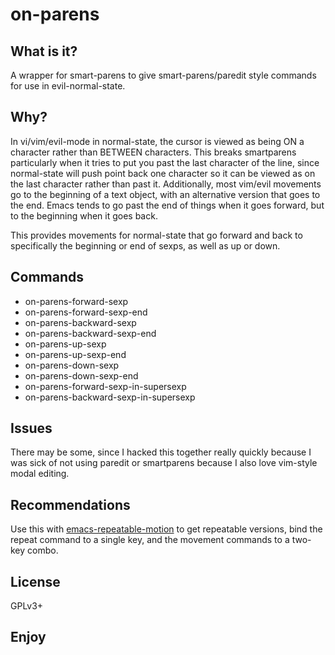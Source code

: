 on-parens
=========

What is it?
-----------

A wrapper for smart-parens to give smart-parens/paredit style commands for use
in evil-normal-state.

Why?
----

In vi/vim/evil-mode in normal-state, the cursor is viewed as being
ON a character rather than BETWEEN characters.  This breaks
smartparens particularly when it tries to put you past the last
character of the line, since normal-state will push point back one
character so it can be viewed as on the last character rather than
past it.  Additionally, most vim/evil movements go to the beginning
of a text object, with an alternative version that goes to the end.
Emacs tends to go past the end of things when it goes forward, but
to the beginning when it goes back.

This provides movements for normal-state that go forward and back
to specifically the beginning or end of sexps, as well as up or
down.

Commands
--------

- on-parens-forward-sexp
- on-parens-forward-sexp-end
- on-parens-backward-sexp
- on-parens-backward-sexp-end
- on-parens-up-sexp
- on-parens-up-sexp-end
- on-parens-down-sexp
- on-parens-down-sexp-end
- on-parens-forward-sexp-in-supersexp
- on-parens-backward-sexp-in-supersexp

Issues
------

There may be some, since I hacked this together really quickly because I was
sick of not using paredit or smartparens because I also love vim-style modal
editing.

Recommendations
---------------

Use this with
[emacs-repeatable-motion](https://github.com/willghatch/emacs-repeatable-motion)
to get repeatable versions, bind the repeat command to a single key, and the
movement commands to a two-key combo.

License
-------

GPLv3+

Enjoy
-----
